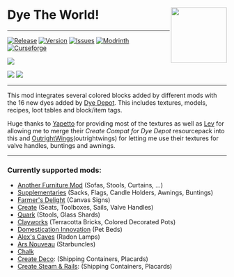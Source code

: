 [KOTLIN_FORGE_FORGE]: https://www.curseforge.com/minecraft/mc-mods/kotlin-for-forge
[DYE_DEPOT]: https://modrinth.com/mod/dye-depot
[ISSUES]: https://github.com/PssbleTrngle/DyeTheWorld/issues
[DOWNLOAD]: https://modrinth.com/mod/dye-the-world/versions
[CURSEFORGE]: https://www.curseforge.com/minecraft/mc-mods/dye-the-world
[MODRINTH]: https://modrinth.com/mod/dye-the-world

<!-- modrinth_exclude.start -->
# Dye The World! <img src="https://raw.githubusercontent.com/PssbleTrngle/DyeTheWorld/1.20.x/src/main/resources/assets/dye_the_world/icon_transparent.png" align="right" height="128" />

---

[![Release](https://img.shields.io/github/v/release/PssbleTrngle/DyeTheWorld?label=Version&sort=semver)][DOWNLOAD]
[![Version](https://cf.way2muchnoise.eu/versions/1135725.svg)][DOWNLOAD]
[![Issues](https://img.shields.io/github/issues/PssbleTrngle/DyeTheWorld?label=Issues)][ISSUES]
[![Modrinth](https://img.shields.io/modrinth/dt/naUMeOvG?color=green&logo=modrinth&logoColor=green)][MODRINTH]
[![Curseforge](https://img.shields.io/curseforge/dt/1135725?logo=curseforge&color=red&logoColor=orange)][CURSEFORGE]
<!-- modrinth_exclude.end -->

![](https://raw.githubusercontent.com/PssbleTrngle/DyeTheWorld/1.20.x/src/main/resources/assets/dye_the_world/logo.png)

[![](https://img.shields.io/badge/🎨-ADDON%20FOR%20DYE%20DEPOT-tan?labelColor=gray&style=for-the-badge)][DYE_DEPOT]
[![](https://img.shields.io/badge/REQUIRES%20KOTLIN%20FOR%20FORGE-7f52ff?logo=kotlin&labelColor=gray&style=for-the-badge)][KOTLIN_FORGE_FORGE]

---

This mod integrates several colored blocks added by different mods with the 16 new dyes added by [Dye Depot][DYE_DEPOT].
This includes textures, models, recipes, loot tables and block/item tags.

Huge thanks to [Yapetto](https://modrinth.com/user/Yapetto) for providing most of the textures 
as well as [Lev](https://modrinth.com/user/lev) for allowing me to merge their *Create Compat for Dye Depot* resourcepack into this
and [OutrightWings](https://modrinth.com/user/outrightwings)(outrightwings) for letting me use their textures for valve handles, buntings and awnings.

---

### Currently supported mods:
- [Another Furniture Mod](https://modrinth.com/mod/another-furniture) (Sofas, Stools, Curtains, ...)
- [Supplementaries](https://modrinth.com/mod/supplementaries) (Sacks, Flags, Candle Holders, Awnings, Buntings)
- [Farmer's Delight](https://modrinth.com/mod/farmers-delight) (Canvas Signs)
- [Create](https://modrinth.com/mod/create) (Seats, Toolboxes, Sails, Valve Handles)
- [Quark](https://modrinth.com/mod/quark) (Stools, Glass Shards)
- [Clayworks](https://modrinth.com/mod/clayworks) (Terracotta Bricks, Colored Decorated Pots)
- [Domestication Innovation](https://modrinth.com/mod/domestication-innovation) (Pet Beds)
- [Alex's Caves](https://modrinth.com/mod/alexs-caves) (Radon Lamps)
- [Ars Nouveau](https://modrinth.com/mod/ars-nouveau) (Starbuncles)
- [Chalk](https://modrinth.com/mod/chalk-mod)
- [Create Deco](https://modrinth.com/mod/create-deco): (Shipping Containers, Placards)
- [Create Steam & Rails](https://modrinth.com/mod/create-steam-n-rails): (Shipping Containers, Placards)